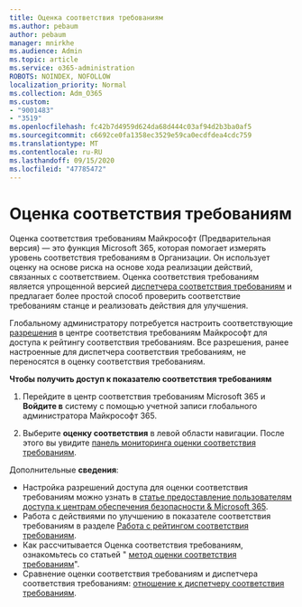 ```yaml
---
title: Оценка соответствия требованиям
ms.author: pebaum
author: pebaum
manager: mnirkhe
ms.audience: Admin
ms.topic: article
ms.service: o365-administration
ROBOTS: NOINDEX, NOFOLLOW
localization_priority: Normal
ms.collection: Adm_O365
ms.custom:
- "9001483"
- "3519"
ms.openlocfilehash: fc42b7d4959d624da68d444c03af94d2b3ba0af5
ms.sourcegitcommit: c6692ce0fa1358ec3529e59ca0ecdfdea4cdc759
ms.translationtype: MT
ms.contentlocale: ru-RU
ms.lasthandoff: 09/15/2020
ms.locfileid: "47785472"
---
```

# <a name="compliance-score"></a>Оценка соответствия требованиям

Оценка соответствия требованиям Майкрософт (Предварительная версия) — это функция Microsoft 365, которая помогает измерять уровень соответствия требованиям в Организации. Он использует оценку на основе риска на основе хода реализации действий, связанных с соответствием.   Оценка соответствия требованиям является упрощенной версией [диспетчера соответствия требованиям](https://docs.microsoft.com/microsoft-365/compliance/compliance-manager-overview) и предлагает более простой способ проверить соответствие требованиям станце и реализовать действия для улучшения. 

Глобальному администратору потребуется настроить соответствующие [разрешения](https://docs.microsoft.com/microsoft-365/security/office-365-security/permissions-in-the-security-and-compliance-center) в центре соответствия требованиям Майкрософт для доступа к рейтингу соответствия требованиям.  Все разрешения, ранее настроенные для диспетчера соответствия требованиям, не переносятся в оценку соответствия требованиям.

**Чтобы получить доступ к показателю соответствия требованиям**

1. Перейдите в центр соответствия требованиям Microsoft 365 и **Войдите в** систему с помощью учетной записи глобального администратора Майкрософт 365.

2. Выберите **оценку соответствия** в левой области навигации. После этого вы увидите [панель мониторинга оценки соответствия требованиям](https://docs.microsoft.com/microsoft-365/compliance/compliance-score-setup#understand-the-compliance-score-dashboard).
 

Дополнительные **сведения**:

- Настройка разрешений доступа для оценки соответствия требованиям можно узнать в [статье предоставление пользователям доступа к центрам обеспечения безопасности & Microsoft 365](https://docs.microsoft.com/microsoft-365/security/office-365-security/grant-access-to-the-security-and-compliance-center).
- Работа с действиями по улучшению в показателе соответствия требованиям в разделе  [Работа с рейтингом соответствия требованиям](https://docs.microsoft.com/microsoft-365/compliance/working-with-compliance-score).
- Как рассчитывается Оценка соответствия требованиям, ознакомьтесь со статьей " [метод оценки соответствия требованиям](https://docs.microsoft.com/microsoft-365/compliance/compliance-score-methodology)".
- Сравнение оценки соответствия требованиям и диспетчера соответствия требованиям: [отношение к диспетчеру соответствия требованиям](https://docs.microsoft.com/microsoft-365/compliance/compliance-score#relationship-to-compliance-manager).

